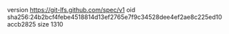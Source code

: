version https://git-lfs.github.com/spec/v1
oid sha256:24b2bcf4febe4518814d13ef2765e7f9c34528dee4ef2ae8c225ed10accb2825
size 1310
